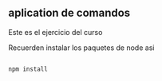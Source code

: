 ## aplication de comandos 

Este es el ejercicio del curso



Recuerden instalar  los paquetes de node asi 


```

npm install 

```
